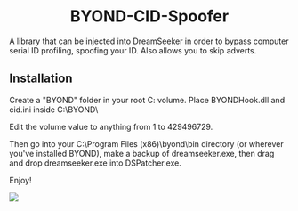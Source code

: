 <div align="center">
  <h1>BYOND-CID-Spoofer</h1>
</div>

A library that can be injected into DreamSeeker in order to bypass computer serial ID profiling, spoofing your ID. Also allows you to skip adverts.

## Installation
Create a "BYOND" folder in your root C: volume.
Place BYONDHook.dll and cid.ini inside C:\BYOND\

Edit the volume value to anything from 1 to 429496729.

Then go into your C:\Program Files (x86)\byond\bin directory (or wherever you've installed BYOND), make a backup of dreamseeker.exe, then drag and drop dreamseeker.exe into DSPatcher.exe.

Enjoy!

<img src="https://i.imgur.com/99ydeHc.png">
